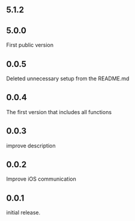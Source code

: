 ## 5.1.2

## 5.0.0
First public version
## 0.0.5
Deleted unnecessary setup from the README.md
## 0.0.4
The first version that includes all functions
## 0.0.3
improve description
## 0.0.2
Improve iOS communication
## 0.0.1
initial release.
